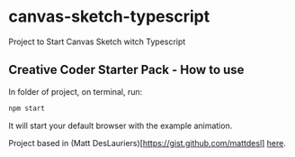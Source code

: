 # canvas-sketch-typescript
Project to Start Canvas Sketch witch Typescript 

## Creative Coder Starter Pack - How to use 
In folder of project, on terminal, run: 
```sh
npm start
```
It will start your default browser with the example animation.

Project based in (Matt DesLauriers)[https://gist.github.com/mattdesl] [here](https://gist.github.com/mattdesl/1e9ab019534838e8c870ae06371be469?utm_source=pocket_mylist). 
